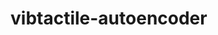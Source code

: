 <!--
 * @Author: Mingxin Zhang m.zhang@hapis.u-tokyo.ac.jp
 * @Date: 2023-03-06 03:05:31
 * @LastEditors: Mingxin Zhang
 * @LastEditTime: 2023-03-06 03:10:58
 * Copyright (c) 2023 by ${git_name}, All Rights Reserved. 
-->
# vibtactile-autoencoder
